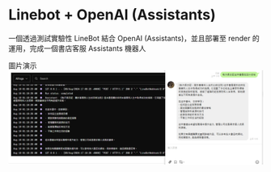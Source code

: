 # Linebot + OpenAI (Assistants)

一個透過測試實驗性 LineBot 結合 OpenAI (Assistants)，並且部署至 render 的運用，完成一個書店客服 Assistants 機器人

圖片演示
![](./images/linebot_chatgpt_python_live.jpg)
